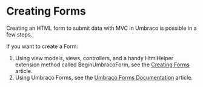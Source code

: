 # Creating Forms

Creating an HTML form to submit data with MVC in Umbraco is possible in a few steps.

If you want to create a Form:

1. Using view models, views, controllers, and a handy HtmlHelper extension method called BeginUmbracoForm, see the [Creating Forms](../../../fundamentals/code/creating-forms.md) article.
2. Using Umbraco Forms, see the [Umbraco Forms Documentation](https://docs.umbraco.com/umbraco-forms/) article.
